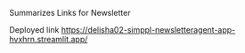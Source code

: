 Summarizes Links for Newsletter

Deployed link
https://delisha02-simppl-newsletteragent-app-hvxhrn.streamlit.app/
